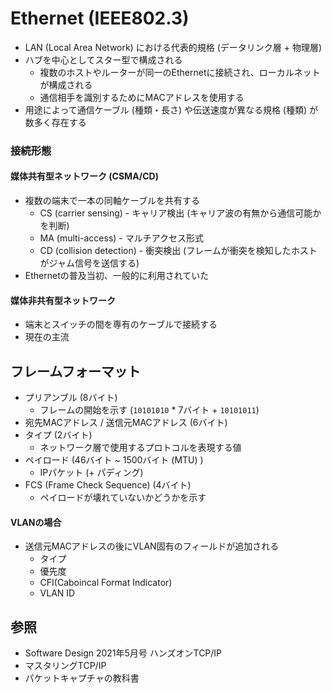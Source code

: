 # Ethernet (IEEE802.3)
- LAN (Local Area Network) における代表的規格 (データリンク層 + 物理層)
- ハブを中心としてスター型で構成される
  - 複数のホストやルーターが同一のEthernetに接続され、ローカルネットが構成される
  - 通信相手を識別するためにMACアドレスを使用する
- 用途によって通信ケーブル (種類・長さ) や伝送速度が異なる規格 (種類) が数多く存在する

### 接続形態
#### 媒体共有型ネットワーク (CSMA/CD)
- 複数の端末で一本の同軸ケーブルを共有する
  - CS (carrier sensing) - キャリア検出 (キャリア波の有無から通信可能かを判断)
  - MA (multi-access) - マルチアクセス形式
  - CD (collision detection) - 衝突検出 (フレームが衝突を検知したホストがジャム信号を送信する)
- Ethernetの普及当初、一般的に利用されていた

#### 媒体非共有型ネットワーク
- 端末とスイッチの間を専有のケーブルで接続する
- 現在の主流

## フレームフォーマット
- プリアンブル (8バイト)
  - フレームの開始を示す (`10101010` * 7バイト + `10101011`)
- 宛先MACアドレス / 送信元MACアドレス (6バイト)
- タイプ (2バイト)
  - ネットワーク層で使用するプロトコルを表現する値
- ペイロード (46バイト ~ 1500バイト (MTU) )
  - IPパケット (+ パディング)
- FCS (Frame Check Sequence) (4バイト)
  - ペイロードが壊れていないかどうかを示す

#### VLANの場合
- 送信元MACアドレスの後にVLAN固有のフィールドが追加される
  - タイプ
  - 優先度
  - CFI(Caboincal Format Indicator)
  - VLAN ID

## 参照
- Software Design 2021年5月号 ハンズオンTCP/IP
- マスタリングTCP/IP
- パケットキャプチャの教科書
